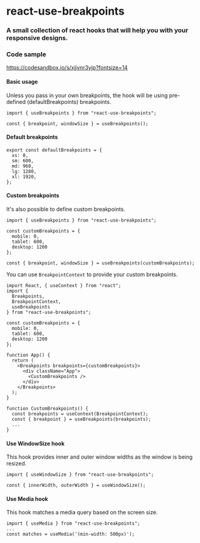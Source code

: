 # react-use-breakpoints
### A small collection of react hooks that will help you with your responsive designs.
### Code sample
https://codesandbox.io/s/xjjvnr3yjp?fontsize=14

#### Basic usage
Unless you pass in your own breakpoints, the hook will be using pre-defined (defaultBreakpoints) breakpoints.
```
import { useBreakpoints } from "react-use-breakpoints";

const { breakpoint, windowSize } = useBreakpoints();
```

#### Default breakpoints
```
export const defaultBreakpoints = {
  xs: 0,
  sm: 600,
  md: 960,
  lg: 1280,
  xl: 1920,
};
```

#### Custom breakpoints
It's also possible to define custom breakpoints.
```
import { useBreakpoints } from "react-use-breakpoints";

const customBreakpoints = {
  mobile: 0,
  tablet: 600,
  desktop: 1200
};

const { breakpoint, windowSize } = useBreakpoints(customBreakpoints);
````
You can use `BreakpointContext` to provide your custom breakpoints.
```
import React, { useContext } from "react";
import {
  Breakpoints,
  BreakpointContext,
  useBreakpoints
} from "react-use-breakpoints";

const customBreakpoints = {
  mobile: 0,
  tablet: 600,
  desktop: 1200
};

function App() {
  return (
    <Breakpoints breakpoints={customBreakpoints}>
      <div className="App">
        <CustomBreakpoints />
      </div>
    </Breakpoints>
  );
}

function CustomBreakpoints() {
  const breakpoints = useContext(BreakpointContext);
  const { breakpoint } = useBreakpoints(breakpoints);
  ...
}
```

#### Use WindowSize hook
This hook provides inner and outer window widths as the window is being resized.
```
import { useWindowSize } from "react-use-breakpoints";

const { innerWidth, outerWidth } = useWindowSize();
```
#### Use Media hook
This hook matches a media query based on the screen size.
```
import { useMedia } from "react-use-breakpoints";
...
const matches = useMedia('(min-width: 500px)');
```
